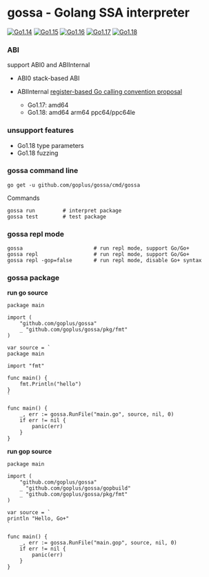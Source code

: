 # gossa - Golang SSA interpreter

[![Go1.14](https://github.com/goplus/gossa/workflows/Go1.14/badge.svg)](https://github.com/goplus/gossa/actions/workflows/go114.yml)
[![Go1.15](https://github.com/goplus/gossa/workflows/Go1.15/badge.svg)](https://github.com/goplus/gossa/actions/workflows/go115.yml)
[![Go1.16](https://github.com/goplus/gossa/workflows/Go1.16/badge.svg)](https://github.com/goplus/gossa/actions/workflows/go116.yml)
[![Go1.17](https://github.com/goplus/gossa/workflows/Go1.17/badge.svg)](https://github.com/goplus/gossa/actions/workflows/go117.yml)
[![Go1.18](https://github.com/goplus/gossa/workflows/Go1.18/badge.svg)](https://github.com/goplus/gossa/actions/workflows/go118.yml)

### ABI

support ABI0 and ABIInternal

- ABI0 stack-based ABI
- ABIInternal [register-based Go calling convention proposal](https://golang.org/design/40724-register-calling)

	- Go1.17: amd64
	- Go1.18: amd64 arm64 ppc64/ppc64le

### unsupport features

- Go1.18 type parameters
- Go1.18 fuzzing

### gossa command line
```
go get -u github.com/goplus/gossa/cmd/gossa
```

Commands
```
gossa run         # interpret package
gossa test        # test package
```

### gossa repl mode
```
gossa                       # run repl mode, support Go/Go+
gossa repl                  # run repl mode, support Go/Go+
gossa repl -gop=false       # run repl mode, disable Go+ syntax
```

### gossa package

**run go source**
```
package main

import (
	"github.com/goplus/gossa"
	_ "github.com/goplus/gossa/pkg/fmt"
)

var source = `
package main

import "fmt"

func main() {
	fmt.Println("hello")
}
`

func main() {
	_, err := gossa.RunFile("main.go", source, nil, 0)
	if err != nil {
		panic(err)
	}
}

```

**run gop source**
```
package main

import (
	"github.com/goplus/gossa"
	_ "github.com/goplus/gossa/gopbuild"
	_ "github.com/goplus/gossa/pkg/fmt"
)

var source = `
println "Hello, Go+"
`

func main() {
	_, err := gossa.RunFile("main.gop", source, nil, 0)
	if err != nil {
		panic(err)
	}
}
```